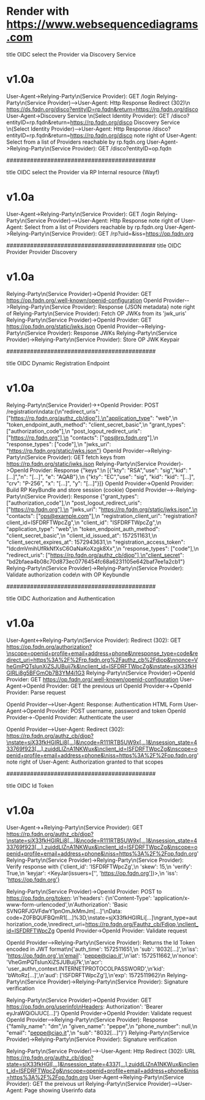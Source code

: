 # Render with https://www.websequencediagrams.com

  title OIDC select the Provider via Discovery Service
 # v1.0a

 User-Agent->Relying-Party\n(Service Provider): GET /login
 Relying-Party\n(Service Provider)-->User-Agent: Http Response Redirect (302)\n https://ds.fqdn.org/disco?entityID=rp.fqdn&return=https://rp.fqdn.org/disco
 User-Agent->Discovery Service \n(Select Identity Provider): GET /disco?entityID=rp.fqdn&return=https://rp.fqdn.org/disco
 Discovery Service \n(Select Identity Provider)-->User-Agent: Http Response /disco?entityID=rp.fqdn&return=https://rp.fqdn.org/disco
  note right of User-Agent: Select from a list of Providers reachable by rp.fqdn.org
 User-Agent->Relying-Party\n(Service Provider): GET /disco?entityID=op.fqdn


############################################


  title OIDC select the Provider via RP Internal resource (Wayf)
 # v1.0a

 User-Agent->Relying-Party\n(Service Provider): GET /login
 Relying-Party\n(Service Provider)-->User-Agent: Http Response
   note right of User-Agent: Select from a list of Providers reachable by rp.fqdn.org
 User-Agent->Relying-Party\n(Service Provider): GET /rp?uid=&iss=https://op.fqdn.org


############################################
  title OIDC Provider Provider Discovery
 # v1.0a

 Relying-Party\n(Service Provider)->OpenId Provider: GET https://op.fqdn.org/.well-known/openid-configuration
 OpenId Provider-->Relying-Party\n(Service Provider): Response {JSON metadata}
  note right of Relying-Party\n(Service Provider): Fetch OP JWKs from its 'jwk_uris'
 Relying-Party\n(Service Provider)->OpenId Provider: GET https://op.fqdn.org/static/jwks.json
 OpenId Provider-->Relying-Party\n(Service Provider): Response JWKs
 Relying-Party\n(Service Provider)->Relying-Party\n(Service Provider): Store OP JWK Keypair


############################################
  
  title OIDC Dynamic Registration Endpoint
 # v1.0a

 Relying-Party\n(Service Provider)->+OpenId Provider: POST /registration\ndata:{\n"redirect_uris": ["https://rp.fqdn.org/authz_cb/djop"],\n"application_type": "web",\n "token_endpoint_auth_method": "client_secret_basic",\n "grant_types": ["authorization_code"],\n "post_logout_redirect_uris": ["https://rp.fqdn.org"],\n "contacts": ["ops@rp.fqdn.org"],\n "response_types": ["code"],\n "jwks_uri": "https://rp.fqdn.org/static/jwks.json"}
 OpenId Provider-->Relying-Party\n(Service Provider): GET fetch keys from https://rp.fqdn.org/static/jwks.json
 Relying-Party\n(Service Provider)->OpenId Provider: Response {"keys":\n [{"kty": "RSA","use": "sig","kid": "[...]","n": "[...]", "e": "AQAB"},\n {"kty": "EC","use": "sig", "kid": "kid": "[...]", "crv": "P-256", "x": "[...]", "y": "[...]"}]}
 OpenId Provider->OpenId Provider: Build RP KeyBundle and store session (cookie)
 OpenId Provider-->-Relying-Party\n(Service Provider): Response {"grant_types": ["authorization_code"],\n "post_logout_redirect_uris": ["https://rp.fqdn.org"],\n "jwks_uri": "https://rp.fqdn.org/static/jwks.json",\n "contacts": ["ops@example.com"],\n "registration_client_uri": "registration?client_id=ISFDRFTWpcZg",\n "client_id": "ISFDRFTWpcZg",\n "application_type": "web",\n "token_endpoint_auth_method": "client_secret_basic",\n "client_id_issued_at": 1572511631,\n "client_secret_expires_at": 1572943631,\n "registration_access_token": "IdcdmVmihUfRkNfXsC6OaNaKoXzgk8Xx",\n "response_types": ["code"],\n "redirect_uris": ["https://rp.fqdn.org/authz_cb/djop"],\n"client_secret": "bd2bfaea4b08c70d873ec0776454fc68a6231105e642baf7ee1a2cb1"}
 Relying-Party\n(Service Provider)->Relying-Party\n(Service Provider): Validate authorization code\n with OP Keybundle


############################################



  title OIDC Authorization and Authentication
 # v1.0a
 User-Agent<->Relying-Party\n(Service Provider): Redirect (302): GET https://op.fqdn.org/authorization?\nscope=openid+profile+email+address+phone&\nresponse_type=code&redirect_uri=https%3A%2F%2Frp.fqdn.org%2Fauthz_cb%2Fdjop&\nnonce=VheGmPQTsIunXiZSJUBuij7k&\nclient_id=ISFDRFTWpcZg&\nstate=sjX33fkHGIRLi8g5BFGmOb7B3YM4i1G3 Relying-Party\n(Service Provider)->OpenId Provider: GET https://op.fqdn.org/.well-known/openid-configuration
 User-Agent->OpenId Provider: GET the previous url
 OpenId Provider->+OpenId Provider: Parse request
 
 OpenId Provider-->User-Agent: Response: Authentication HTML Form
 User-Agent->OpenId Provider: POST username, password and token
 OpenId Provider->-OpenId Provider: Authenticate the user

 OpenId Provider-->User-Agent: Redirect (302): https://rp.fqdn.org/authz_cb/djop?\nstate=sjX33fkHGIRLi8[...]&\ncode=R111RTB5UW9x[...]&\nsession_state=433769f923[...].zujddLIZnA1NKWux&\nclient_id=ISFDRFTWpcZg&\nscope=openid+profile+email+address+phone&\niss=https%3A%2F%2Fop.fqdn.org'
  note right of User-Agent: Authorization granted to that scopes


############################################


  title OIDC Id Token
 # v1.0a
 User-Agent->+Relying-Party\n(Service Provider): GET https://rp.fqdn.org/authz_cb/djop?\nstate=sjX33fkHGIRLi8[...]&\ncode=R111RTB5UW9x[...]&\nsession_state=433769f923[...].zujddLIZnA1NKWux&\nclient_id=ISFDRFTWpcZg&\nscope=openid+profile+email+address+phone&\niss=https%3A%2F%2Fop.fqdn.org'
 Relying-Party\n(Service Provider)->Relying-Party\n(Service Provider): Verify response with {'client_id': 'ISFDRFTWpcZg',\n 'skew': 15,\n 'verify': True,\n 'keyjar': <KeyJar(issuers=['', 'https://op.fqdn.org'])>,\n 'iss': 'https://op.fqdn.org'}
 
 Relying-Party\n(Service Provider)->OpenId Provider: POST to https://op.fqdn.org/token: \n'headers': {\n'Content-Type': 'application/x-www-form-urlencoded',\n'Authorization': 'Basic SVNGRFJGVFdwY1pnOmJkMmJm[...]'\nData: code=Z0FBQUFBQmR1[...]%3D,\nstate=sjX33fkHGIRLi[...]\ngrant_type=authorization_code,\nredirect_uri=https://rp.fqdn.org/Fauthz_cb/Fdjop,\nclient_id=ISFDRFTWpcZg
  OpenId Provider->OpenId Provider: Validate request
 
 OpenId Provider-->Relying-Party\n(Service Provider): Returns the Id Token encoded in JWT format\n{'auth_time': 1572511651,\n 'sub': '8032[...]',\n'iss': 'https://op.fqdn.org',\n'email': 'peppe@ciao.it',\n'iat': 1572511662,\n'nonce': 'VheGmPQTsIunXiZSJUBuij7k',\n'acr': 'user_authn_context.INTERNETPROTOCOLPASSWORD',\n'kid': 'bWtoRz[...]',\n'aud': ['ISFDRFTWpcZg'],\n'exp': 1572511962}\n
  Relying-Party\n(Service Provider)->Relying-Party\n(Service Provider): Signature verification
 
 Relying-Party\n(Service Provider)->OpenId Provider: GET https://op.fqdn.org/userinfo\nHeaders: Authorization': 'Bearer eyJraWQiOiJUC[...]'}
  OpenId Provider->OpenId Provider: Validate request
 OpenId Provider-->Relying-Party\n(Service Provider): Response {"family_name": "dm",\n "given_name": "peppe",\n "phone_number": null,\n "email": "peppe@ciao.it",\n "sub": "8032[...]"}'}
  Relying-Party\n(Service Provider)->Relying-Party\n(Service Provider): Signature verification
 
 Relying-Party\n(Service Provider)-->-User-Agent: Http Redirect (302): URL https://rp.fqdn.org/authz_cb/djop?state=sjX33fkHGI[...]&\nsession_state=4337[...].zujddLIZnA1NKWux&\nclient_id=ISFDRFTWpcZg&\nscope=openid+profile+email+address+phone&\niss=https%3A%2F%2Fop.fqdn.org
 User-Agent->Relying-Party\n(Service Provider): GET the preivous url
 Relying-Party\n(Service Provider)-->User-Agent: Page showing Userinfo data


